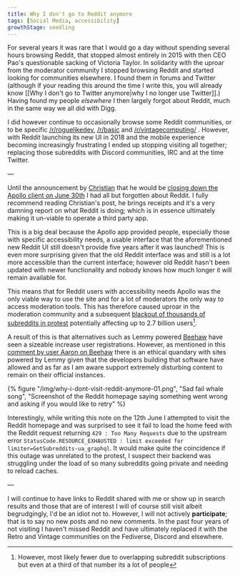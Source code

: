 ```yaml
---
title: Why I don't go to Reddit anymore
tags: [Social Media, accessibility]
growthStage: seedling
---
```


For several years it was rare that I would go a day without spending several hours browsing Reddit, that stopped almost entirely in 2015 with then CEO Pao's questionable sacking of Victoria Taylor. In solidarity with the uproar from the moderator community I stopped browsing Reddit and started looking for communities elsewhere. I found them in forums and Twitter (although if your reading this around the time I write this, you will already know [[Why I don't go to Twitter anymore|why I no longer use Twitter]].) Having found my people _elsewhere_ I then largely forgot about Reddit, much in the same way we all did with Digg.

I did however continue to occasionally browse some Reddit communities, or to be specific [/r/roguelikedev](https://www.reddit.com/r/roguelikedev/), [/r/basic](https://www.reddit.com/r/basic/) and [/r/vintagecomputing/](https://www.reddit.com/r/vintagecomputing/) . However, with Reddit launching its new UI in 2018 and the mobile experience becoming increasingly frustrating I ended up stopping visiting all together; replacing those subreddits with Discord communities, IRC and at the time Twitter.

—

Until the announcement by [Christian](https://mastodon.social/@christianselig) that he would be [closing down the Apollo client on June 30th](https://www.reddit.com/r/apolloapp/comments/144f6xm/apollo_will_close_down_on_june_30th_reddits/) I had all but forgotten about Reddit. I fully recommend reading Christian's post, he brings receipts and it's a very damning report on what Reddit is doing; which is in essence ultimately making it un-viable to operate a third party app.

This is a big deal because the Apollo app provided people, especially those with specific accessibility needs, a usable interface that the aforementioned new Reddit UI still doesn't provide five years after it was launched! This is even more surprising given that the old Reddit interface was and still is a lot more accessible than the current interface; however old Reddit hasn't been updated with newer functionality and nobody knows how much longer it will remain available for.

This means that for Reddit users with accessibility needs Apollo was the only viable way to use the site and for a lot of moderators the only way to access moderation tools. This has therefore caused uproar in the moderation community and a subsequent [blackout of thousands of subreddits in protest](https://reddark.untone.uk/) potentially affecting up to 2.7 billion users[^1].

A result of this is that alternatives such as Lemmy powered [Beehaw](https://beehaw.org/) have seen a sizeable increase user registrations. However, as mentioned in this [comment by user Aaron on Beehaw](https://beehaw.org/comment/123998) there is an ethical quandary with sites powered by Lemmy given that the developers building that software have allowed and as far as I am aware support extremely disturbing content to remain on their official instances.

{% figure "/img/why-i-dont-visit-reddit-anymore-01.png", "Sad fail whale song", "Screenshot of the Reddit homepage saying something went wrong and asking if you would like to retry" %}

Interestingly, while writing this note on the 12th June I attempted to visit the Reddit homepage and was surprised to see it fail to load the home feed with the Reddit request returning `429 : Too Many Requests` due to the upstream error `StatusCode.RESOURCE_EXHAUSTED : limit exceeded for limiter=GetSubreddits-ua_graphql`. It would make quite the coincidence if this outage was unrelated to the protest, I suspect their backend was struggling under the load of so many subreddits going private and needing to reload caches.

—

I will continue to have links to Reddit shared with me or show up in search results and those that are of interest I will of course still visit albeit begrudgingly, I'd be an idiot not to. However, I will not actively **participate**; that is to say no new posts and no new comments. In the past four years of not visiting I haven't missed Reddit and have ultimately replaced it with the Retro and Vintage communities on the Fediverse, Discord and elsewhere.

[^1]: However, most likely fewer due to overlapping subreddit subscriptions but even at a third of that number its a lot of people
